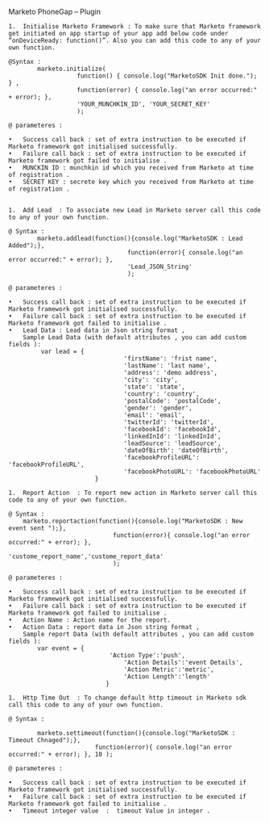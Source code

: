 Marketo PhoneGap – Plugin

	1.	Initialise Marketo Framework : To make sure that Marketo framework get initiated on app startup of your app add below code under “onDeviceReady: function()”. Also you can add this code to any of your own function.

	@Syntax :
    		marketo.initialize(
                       function() { console.log("MarketoSDK Init done."); } ,
                       function(error) { console.log("an error occurred:" + error); },
                       'YOUR_MUNCHKIN_ID', 'YOUR_SECRET_KEY'
                       );

	@ parameteres :

	•	Success call back : set of extra instruction to be executed if Marketo framework got initialised successfully.  
	•	Failure call back : set of extra instruction to be executed if Marketo framework got failed to initialise .
	•	MUNCKIN ID : munchkin id which you received from Marketo at time of registration .
	•	SECRET KEY : secrete key which you received from Marketo at time of registration .


	1.	Add Lead  : To associate new Lead in Marketo server call this code to any of your own function.

	@ Syntax :
    		marketo.addlead(function(){console.log("MarketoSDK : Lead Added");},
                                     function(error){ console.log("an error occurred:" + error); },
                                     'Lead_JSON_String'
                                     );

	@ parameteres :

	•	Success call back : set of extra instruction to be executed if Marketo framework got initialised successfully.  
	•	Failure call back : set of extra instruction to be executed if Marketo framework got failed to initialise .
	•	Lead Data : Lead data in Json string format ,
		Sample Lead Data (with default attributes , you can add custom fields ):
			 var lead = {
                    				'firstName': 'frist name',
                    				'lastName': 'last name',
                    				'address': 'demo address',
                    				'city': 'city',
                    				'state': 'state',
                    				'country': 'country',
                    				'postalCode': 'postalCode',
                    				'gender': 'gender',
                    				'email': 'email',
                    				'twitterId': 'twitterId',
                    				'facebookId': 'facebookId',
                    				'linkedInId': 'linkedInId',
                    				'leadSource': 'leadSource',
                    				'dateOfBirth': 'dateOfBirth',
                    				'facebookProfileURL': 'facebookProfileURL',
                    				'facebookPhotoURL': 'facebookPhotoURL'
             				}

	1.	Report Action  : To report new action in Marketo server call this code to any of your own function.

	@ Syntax :
    	marketo.reportaction(function(){console.log("MarketoSDK : New event sent ");},
                                 function(error){ console.log("an error occurred:" + error); },
                                 'custome_report_name','custome_report_data'
                                 );

	@ parameteres :

	•	Success call back : set of extra instruction to be executed if Marketo framework got initialised successfully.  
	•	Failure call back : set of extra instruction to be executed if Marketo framework got failed to initialise .
	•	Action Name : Action name for the report.
	•	Action Data : report data in Json string format ,
		Sample report Data (with default attributes , you can add custom fields ):
			var event = {
                   				'Action Type':'push',
                    				'Action Details':'event Details',
                    				'Action Metric':'metric',
                    				'Action Length':'length'
            			       }

	1.	Http Time Out  : To change default http timeout in Marketo sdk call this code to any of your own function.

	@ Syntax :

            marketo.settimeout(function(){console.log("MarketoSDK : Timeout Chnaged");},
                            function(error){ console.log("an error occurred:" + error); }, 10 );

	@ parameteres :

	•	Success call back : set of extra instruction to be executed if Marketo framework got initialised successfully.  
	•	Failure call back : set of extra instruction to be executed if Marketo framework got failed to initialise .
	•	Timeout integer value  :  timeout Value in integer .
